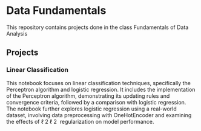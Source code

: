 # Data Fundamentals
This repository contains projects done in the class Fundamentals of Data Analysis
## Projects

### Linear Classification

This notebook focuses on linear classification techniques, specifically the Perceptron algorithm and logistic regression. It includes the implementation of the Perceptron algorithm, demonstrating its updating rules and convergence criteria, followed by a comparison with logistic regression. The notebook further explores logistic regression using a real-world dataset, involving data preprocessing with OneHotEncoder and examining the effects of 
ℓ
2
ℓ 
2
​
   regularization on model performance.
